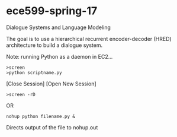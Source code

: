 # ece599-spring-17
Dialogue Systems and Language Modeling

The goal is to use a hierarchical recurrent encoder-decoder (HRED) architecture to build a dialogue system.

Note: running Python as a daemon in EC2...
```
>screen
>python scriptname.py
```
[Close Session]
[Open New Session]
```
>screen -rD
```
OR
```
nohup python filename.py &
```
Directs output of the file to nohup.out
